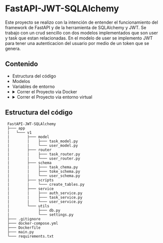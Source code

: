# FastAPI-JWT-SQLAlchemy
Este proyecto se realizo con la intención de entender el funcionamiento del framework de FastAPI y de la herramienta de SQLAlchemy y JWT. 
Se trabajo con un crud sencillo con dos modelos implementados que son user y task que estan relacionadas. En el modelo de user se implemento 
JWT para tener una autenticacion del usuario por medio de un token que se genera.
## Contenido
- Estructura del código
- Modelos
- Variables de entorno
- <details><summary>Correr el Proyecto via Docker</summary>
    <ul>
      <li> Instalar docker</li>
      <li> Construir docker-compose</li>
      <li> Servicios de docker</li>
      <li> Ejecutar docker-compose</li>
    </ul>
  </details>
- <details><summary>Correr el Proyecto via entorno virtual</summary>
    <ul>
      <li> Crear un entorno virtual</li>
      <li> Instalar el archivo de requirements.txt</li>
      <li> Ejecutar el proyecto</li>
    </ul>
  </details>
  
## Estructura del código
```
 FastAPI-JWT-SQLAlchemy
 ├─── app
 |   └─── v1
 |        ├─── model
 |        |    ├─── task_model.py
 |        |    └─── user_model.py
 |        ├─── router
 |        |    ├─── task_router.py
 |        |    └─── user_router.py
 |        ├─── schema
 |        |    ├─── task_chema.py
 |        |    ├─── toke_schema.py
 |        |    └─── user_schema.py
 |        ├─── scripts
 |        |    └─── create_tables.py
 |        ├─── service
 |        |    ├─── auth_service.py
 |        |    ├─── task_service.py
 |        |    └─── user_service.py
 |        └─── utils
 |             ├─── db.py
 |             └─── settings.py
 ├─── .gitignore
 ├─── docker-compose.yml
 ├─── Dockerfile
 ├─── main.py
 └─── requirements.txt
```
